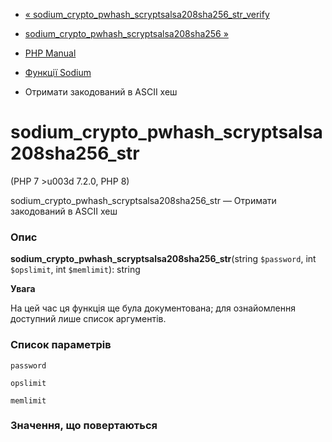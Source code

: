 - [«
sodium_crypto_pwhash_scryptsalsa208sha256_str_verify](function.sodium-crypto-pwhash-scryptsalsa208sha256-str-verify.md)
- [sodium_crypto_pwhash_scryptsalsa208sha256
»](function.sodium-crypto-pwhash-scryptsalsa208sha256.md)

- [PHP Manual](index.md)
- [Функції Sodium](ref.sodium.md)
- Отримати закодований в ASCII хеш

# sodium_crypto_pwhash_scryptsalsa208sha256_str

(PHP 7 \>u003d 7.2.0, PHP 8)

sodium_crypto_pwhash_scryptsalsa208sha256_str — Отримати закодований
в ASCII хеш

### Опис

**sodium_crypto_pwhash_scryptsalsa208sha256_str**(string `$password`,
int `$opslimit`, int `$memlimit`): string

**Увага**

На цей час ця функція ще була документована; для
ознайомлення доступний лише список аргументів.

### Список параметрів

`password`

`opslimit`

`memlimit`

### Значення, що повертаються
